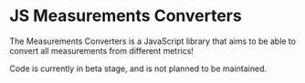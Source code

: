 JS Measurements Converters
======================

The Measurements Converters is a JavaScript library that aims to be able to convert all measurements from different metrics!

Code is currently in beta stage, and is not planned to be maintained.
